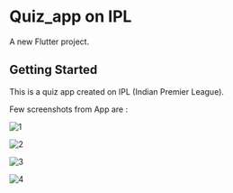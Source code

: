 # Quiz_app on IPL
 
A new Flutter project.

## Getting Started


This is a quiz app created on IPL (Indian Premier League).


Few screenshots from App are :


![1](https://user-images.githubusercontent.com/66127538/236524630-4b72674e-10a5-4ec4-8fa5-b7ad70199203.png)



![2](https://user-images.githubusercontent.com/66127538/236524935-d206fc92-fb9d-4d4c-9075-fdc402e2b294.png)



![3](https://user-images.githubusercontent.com/66127538/236525142-6eaa3815-8228-4069-bd6f-2e1d3d589d00.png)


![4](https://user-images.githubusercontent.com/66127538/236525217-7484336a-14ae-4263-88d0-b894b883464a.png)


